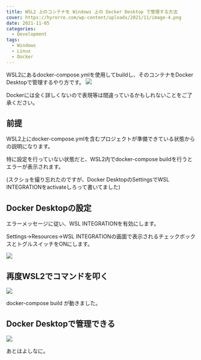 ```yaml
---
title: WSL2 上のコンテナを Windows 上の Docker Desktop で管理する方法
cover: https://hyrorre.com/wp-content/uploads/2021/11/image-4.png
date: 2021-11-05
categories:
  - Development
tags:
  - Windows
  - Linux
  - Docker
---
```


WSL2にあるdocker-compose.ymlを使用してbuildし、そのコンテナをDocker Desktopで管理するやり方です。
<img src="https://hyrorre.com/wp-content/uploads/2021/11/image-4.png" class="shadow">

<!--more-->

Dockerには全く詳しくないので表現等は間違っているかもしれないことをご了承ください。

## 前提

WSL2上にdocker-compose.ymlを含むプロジェクトが準備できている状態からの説明になります。

特に設定を行っていない状態だと、WSL2内でdocker-compose buildを行うとエラーが表示されます。

(スクショを撮り忘れたのですが、Docker DesktopのSettingsでWSL INTEGRATIONをactivateしろって書いてました)

## Docker Desktopの設定

エラーメッセージに従い、WSL INTEGRATIONを有効にします。

Settings→Resources→WSL INTEGRATIONの画面で表示されるチェックボックスとトグルスイッチをONにします。

![](https://hyrorre.com/wp-content/uploads/2021/11/image.png)

## 再度WSL2でコマンドを叩く

![](https://hyrorre.com/wp-content/uploads/2021/11/image-1.png)

docker-compose build が動きました。

## Docker Desktopで管理できる

![](https://hyrorre.com/wp-content/uploads/2021/11/image-3.png)

あとはよしなに。